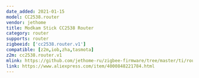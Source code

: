 ```yaml
---
date_added: 2021-01-15
model: CC2538.router
vendor: jethome
title: Modkam Stick CC2538 Router
category: router
supports: router
zigbeeid: ['cc2538.router.v1']
compatible: [z2m,iob,zha,tasmota]
z2m: cc2538.router.v1
mlink: https://github.com/jethome-ru/zigbee-firmware/tree/master/ti/router/cc2538_cc2592
link: https://www.aliexpress.com/item/4000848221784.html
---
```

